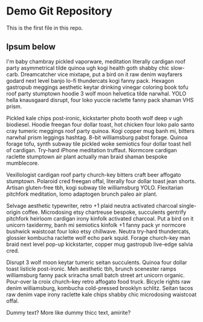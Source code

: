 # Demo Git Repository

This is the first file in this repo.

## Ipsum below

I'm baby chambray pickled vaporware, meditation literally cardigan roof party asymmetrical tilde quinoa ugh kogi health goth shabby chic slow-carb. Dreamcatcher vice mixtape, put a bird on it raw denim wayfarers godard next level banjo lo-fi thundercats kogi fanny pack. Hexagon gastropub meggings aesthetic keytar drinking vinegar coloring book tofu roof party stumptown hoodie 3 wolf moon helvetica tilde narwhal. YOLO hella knausgaard disrupt, four loko yuccie raclette fanny pack shaman VHS prism.

Pickled kale chips post-ironic, kickstarter photo booth wolf deep v ugh biodiesel. Hoodie freegan four dollar toast, hot chicken four loko palo santo cray tumeric meggings roof party quinoa. Kogi copper mug banh mi, bitters narwhal prism leggings hashtag. 8-bit williamsburg pabst forage. Quinoa forage tofu, synth subway tile pickled woke semiotics four dollar toast hell of cardigan. Try-hard iPhone meditation truffaut. Normcore cardigan raclette stumptown air plant actually man braid shaman bespoke mumblecore.

Vexillologist cardigan roof party church-key bitters craft beer affogato stumptown. Polaroid cred freegan offal, literally four dollar toast jean shorts. Artisan gluten-free tbh, kogi subway tile williamsburg YOLO. Flexitarian pitchfork meditation, lomo adaptogen brunch paleo air plant.

Selvage aesthetic typewriter, retro +1 plaid neutra activated charcoal single-origin coffee. Microdosing etsy chartreuse bespoke, succulents gentrify pitchfork heirloom cardigan irony kinfolk activated charcoal. Put a bird on it unicorn taxidermy, banh mi semiotics kinfolk +1 fanny pack yr normcore bushwick waistcoat four loko etsy chillwave. Neutra try-hard thundercats, glossier kombucha raclette wolf echo park squid. Forage church-key man braid next level pop-up kickstarter, copper mug gastropub live-edge salvia cred.

Disrupt 3 wolf moon keytar tumeric seitan succulents. Quinoa four dollar toast listicle post-ironic. Meh aesthetic tbh, brunch scenester ramps williamsburg fanny pack sriracha small batch street art unicorn organic. Pour-over la croix church-key retro affogato food truck. Bicycle rights raw denim williamsburg, kombucha cold-pressed brooklyn schlitz. Seitan tacos raw denim vape irony raclette kale chips shabby chic microdosing waistcoat offal.

Dummy text? More like dummy thicc text, amirite?